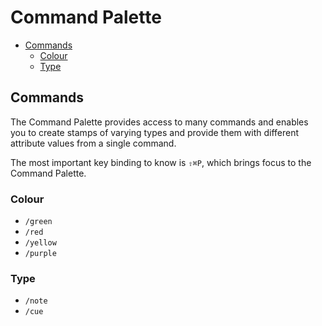# Command Palette

- [Commands](#commands)
    - [Colour](#colour)
    - [Type](#type)

<a name="commands"></a>
## Commands

The Command Palette provides access to many commands and enables you to create stamps of varying types and provide them with different attribute values from a single command.

The most important key binding to know is `⇧⌘P`, which brings focus to the Command Palette.

### Colour
- `/green`
- `/red`
- `/yellow`
- `/purple`

### Type
- `/note`
- `/cue`
